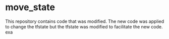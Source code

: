 # move_state
This repository contains code that was modified. The new code was  applied to change the tfstate but the tfstate was modified to facilitate the new code.
exa
